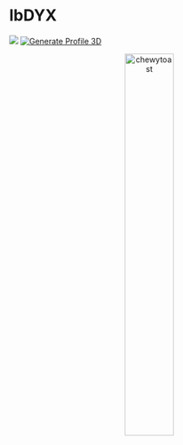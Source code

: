 # lbDYX
![](./profile-3d-contrib/profile-night-rainbow.svg)
[![Generate Profile 3D](https://github.com/dacortes/dacortes/actions/workflows/profile-3d.yml/badge.svg)](https://github.com/dacortes/dacortes/actions/workflows/profile-3d.yml)


<div align="center">
  <img src="https://github-readme-stats.vercel.app/api?username=ChewyToast&show_icons=true&count_private=true&hide=contribs,issues" alt="chewytoast" style="width:42%">
</div>
